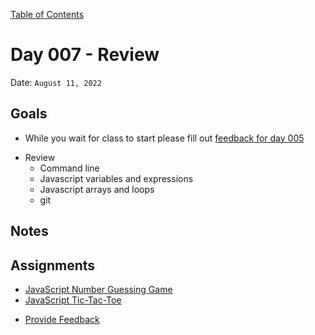 [Table of Contents](../../README.md)

# Day 007 - Review

Date: `August 11, 2022`

## Goals
* While you wait for class to start please fill out [feedback for day 005](https://docs.google.com/forms/d/e/1FAIpQLScugCfY_PZ5JJGPyv_y-cjqCYkjxCsNlYnNV1RGEykxzhDVZg/viewform?usp=sf_link)
- Review
  - Command line
  - Javascript variables and expressions
  - Javascript arrays and loops
  - git

## Notes

<!-- - [Code](./code) -->
<!-- - [Video](https://www.youtube.com/watch?v=FaUWGEv093Q) -->

## Assignments

- [JavaScript Number Guessing Game](/assignments/js-number-guessing-game)
- [JavaScript Tic-Tac-Toe](/assignments/js-tic-tac-toe)
* [Provide Feedback](https://docs.google.com/forms/d/e/1FAIpQLScugCfY_PZ5JJGPyv_y-cjqCYkjxCsNlYnNV1RGEykxzhDVZg/viewform?usp=sf_link)
